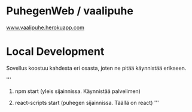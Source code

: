 # PuhegenWeb / vaalipuhe

www.vaalipuhe.herokuapp.com

# Local Development
Sovellus koostuu kahdesta eri osasta, joten ne pitää käynnistää erikseen.

'''
1. npm start (yleis sijainnissa. Käynnistää palvelimen)

2. react-scripts start (puhegen sijainnissa. Täällä on react)
'''


